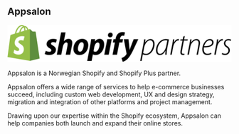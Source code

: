 ## Appsalon

![Shopify Partner](assets/ShopifyPartners_Primary.svg)

Appsalon is a Norwegian Shopify and Shopify Plus partner. 

Appsalon offers a wide range of services to help e-commerce businesses succeed, including custom web development, UX and design strategy, migration and integration of other platforms and project management. 

Drawing upon our expertise within the Shopify ecosystem, Appsalon can help companies both launch and expand their online stores.
